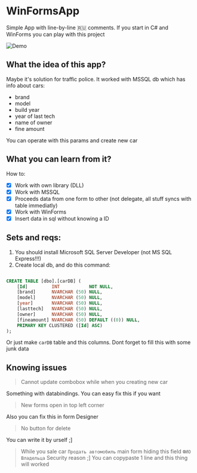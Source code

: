 # WinFormsApp

Simple App with line-by-line :ru: comments.
If you start in C# and WinForms you can play with this project

![Demo](./demo.gif)

## What the idea of this app?
Maybe it's solution for traffic police. It worked with MSSQL db which has info about cars:

- brand
- model
- build year
- year of last tech
- name of owner
- fine amount

You can operate with this params and create new car

## What you can learn from it?
How to:
- [x] Work with own library (DLL)
- [x] Work with MSSQL
- [x] Proceeds data from one form to other (not delegate, all stuff syncs with table immediatly)
- [x] Work with WinForms
- [x] Insert data in sql without knowing a ID

## Sets and reqs:

1) You should install Microsoft SQL Server Developer (not MS SQL Express!!!)
2) Create local db, and do this command:
```SQL

CREATE TABLE [dbo].[carDB] (
    [Id]         INT           NOT NULL,
    [brand]      NVARCHAR (50) NULL,
    [model]      NVARCHAR (50) NULL,
    [year]       NVARCHAR (50) NULL,
    [lasttech]   NVARCHAR (50) NULL,
    [owner]      NVARCHAR (50) NULL,
    [fineamount] NVARCHAR (50) DEFAULT ((0)) NULL,
    PRIMARY KEY CLUSTERED ([Id] ASC)
);
```
Or just make `carDB` table and this columns. Dont forget to fill this with some junk data

## Knowing issues

> Cannot update combobox while when you creating new car

Something with databindings. You can easy fix this if you want
> New forms open in top left corner

Also you can fix this in form Designer
> No button for delete

You can write it by urself ;]
> While you sale car `Продать автомобиль` main form hiding this field `ФИО Владельца`
Security reason ;] You can copypaste 1 line and this thing will worked
